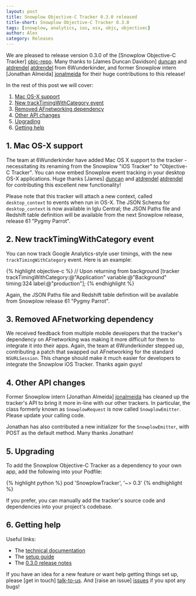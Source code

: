 ```yaml
---
layout: post
title: Snowplow Objective-C Tracker 0.3.0 released
title-short: Snowplow Objective-C Tracker 0.3.0
tags: [snowplow, analytics, ios, osx, objc, objectivec]
author: Alex
category: Releases
---
```


We are pleased to release version 0.3.0 of the [Snowplow Objective-C Tracker] [objc-repo]. Many thanks to [James Duncan Davidson] [duncan] and [atdrendel] [atdrendel] from 6Wunderkinder, and former Snowplow intern [Jonathan Almeida] [jonalmeida] for their huge contributions to this release!

In the rest of this post we will cover:

1. [Mac OS-X support](/blog/2015/02/15/snowplow-objective-c-tracker-0.3.0-released/#osxs)
3. [New trackTimingWithCategory event](/blog/2015/02/15/snowplow-objective-c-tracker-0.3.0-released/#timing)
3. [Removed AFnetworking dependency](/blog/2015/02/15/snowplow-objective-c-tracker-0.3.0-released/#nsurl)
4. [Other API changes](/blog/2015/02/15/snowplow-objective-c-tracker-0.3.0-released/#api)
5. [Upgrading](/blog/2015/02/15/snowplow-objective-c-tracker-0.3.0-released/#upgrading)
6. [Getting help](/blog/2015/02/15/snowplow-objective-c-tracker-0.3.0-released/#help)

<!--more-->

<h2><a name="osx">1. Mac OS-X support</a></h2>

The team at 6Wunderkinder have added Mac OS X support to the tracker - necessitating its renaming from the Snowplow "iOS Tracker" to "Objective-C Tracker". You can now embed Snowplow event tracking in your desktop OS-X applications. Huge thanks [James] [duncan] and [atdrendel] [atdrendel] for contributing this excellent new functionality!

Please note that this tracker will attach a new context, called `desktop_context` to events when run in OS-X. The JSON Schema for `desktop_context` is now available in Iglu Central; the JSON Paths file and Redshift table definition will be available from the next Snowplow release, release 61 "Pygmy Parrot".

<h2><a name="timing">2. New trackTimingWithCategory event</a></h2>

You can now track Google Analytics-style user timings, with the new `trackTimingWithCategory` event. Here is an example:

{% highlight objective-c %}
// Upon returning from background
[tracker trackTimingWithCategory:@"Application"
                        variable:@"Background"
                          timing:324
                           label:@"production"];
{% endhighlight %}

Again, the JSON Paths file and Redshift table definition will be available from Snowplow release 61 "Pygmy Parrot".

<h2><a name="nsurl">3. Removed AFnetworking dependency</a></h2>

We received feedback from multiple mobile developers that the tracker's dependency on AFnetworking was making it more difficult for them to integrate it into their apps. Again, the team at 6Wunderkinder stepped up, contributing a patch that swapped out AFnetworking for the standard `NSURLSession`. This change should make it much easier for developers to integrate the Snowplow iOS Tracker. Thanks again guys!

<h2><a name="api">4. Other API changes</a></h2>

Former Snowplow intern [Jonathan Almeida] [jonalmeida] has cleaned up the tracker's API to bring it more in-line with our other trackers. In particular, the class formerly known as `SnowplowRequest` is now called `SnowplowEmitter`. Please update your calling code.

Jonathan has also contributed a new initializer for the `SnowplowEmitter`, with POST as the default method. Many thanks Jonathan!

<h2><a name="upgrading">5. Upgrading</a></h2>

To add the Snowplow Objective-C Tracker as a dependency to your own app, add the following into your Podfile:

{% highlight python %}
pod 'SnowplowTracker', '~> 0.3'
{% endhighlight %}

If you prefer, you can manually add the tracker's source code and dependencies into your project's codebase.

<h2><a name="help">6. Getting help</a></h2>

Useful links:

* The [technical documentation][tech-docs]
* The [setup guide][setup-guide]
* The [0.3.0 release notes][tracker-030]

If you have an idea for a new feature or want help getting things set up, please [get in touch] [talk-to-us]. And [raise an issue] [issues] if you spot any bugs!

[objc-repo]: https://github.com/snowplow/snowplow-objc-tracker
[duncan]: https://github.com/duncan
[atdrendel]: https://github.com/atdrendel
[jonalmeida]: https://github.com/jonalmeida

[tech-docs]: https://github.com/snowplow/snowplow/wiki/iOS-Tracker
[setup-guide]: https://github.com/snowplow/snowplow/wiki/iOS-Tracker-Setup
[tracker-030]: https://github.com/snowplow/snowplow-objc-tracker/releases/tag/0.3.0

[talk-to-us]: https://github.com/snowplow/snowplow/wiki/Talk-to-us
[issues]: https://github.com/snowplow/snowplow/issues
